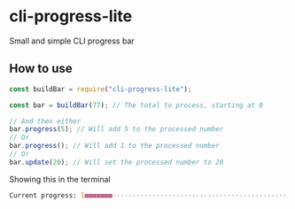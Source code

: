 # cli-progress-lite
Small and simple CLI progress bar

## How to use

```javascript
const buildBar = require("cli-progress-lite");

const bar = buildBar(77); // The total to process, starting at 0

// And then either
bar.progress(5); // Will add 5 to the processed number
// Or
bar.progress(); // Will add 1 to the processed number
// Or
bar.update(20); // Will set the processed number to 20
```

Showing this in the terminal

```sh
Current progress: [■■■■■■■·························································] | 5.93%
```
